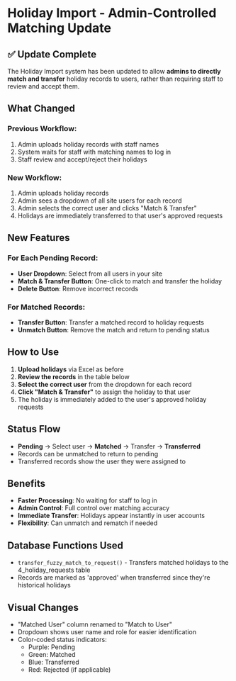 # Holiday Import - Admin-Controlled Matching Update

## ✅ Update Complete

The Holiday Import system has been updated to allow **admins to directly match and transfer** holiday records to users, rather than requiring staff to review and accept them.

## What Changed

### Previous Workflow:
1. Admin uploads holiday records with staff names
2. System waits for staff with matching names to log in
3. Staff review and accept/reject their holidays

### New Workflow:
1. Admin uploads holiday records
2. Admin sees a dropdown of all site users for each record
3. Admin selects the correct user and clicks "Match & Transfer"
4. Holidays are immediately transferred to that user's approved requests

## New Features

### For Each Pending Record:
- **User Dropdown**: Select from all users in your site
- **Match & Transfer Button**: One-click to match and transfer the holiday
- **Delete Button**: Remove incorrect records

### For Matched Records:
- **Transfer Button**: Transfer a matched record to holiday requests
- **Unmatch Button**: Remove the match and return to pending status

## How to Use

1. **Upload holidays** via Excel as before
2. **Review the records** in the table below
3. **Select the correct user** from the dropdown for each record
4. **Click "Match & Transfer"** to assign the holiday to that user
5. The holiday is immediately added to the user's approved holiday requests

## Status Flow

- **Pending** → Select user → **Matched** → Transfer → **Transferred**
- Records can be unmatched to return to pending
- Transferred records show the user they were assigned to

## Benefits

- **Faster Processing**: No waiting for staff to log in
- **Admin Control**: Full control over matching accuracy
- **Immediate Transfer**: Holidays appear instantly in user accounts
- **Flexibility**: Can unmatch and rematch if needed

## Database Functions Used

- `transfer_fuzzy_match_to_request()` - Transfers matched holidays to the 4_holiday_requests table
- Records are marked as 'approved' when transferred since they're historical holidays

## Visual Changes

- "Matched User" column renamed to "Match to User"
- Dropdown shows user name and role for easier identification
- Color-coded status indicators:
  - Purple: Pending
  - Green: Matched
  - Blue: Transferred
  - Red: Rejected (if applicable)